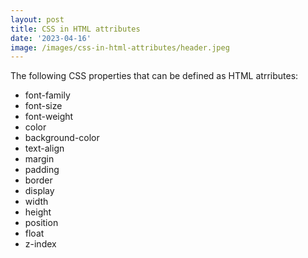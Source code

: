 ```yaml
---
layout: post
title: CSS in HTML attributes
date: '2023-04-16'
image: /images/css-in-html-attributes/header.jpeg
---
```


The following CSS properties that can be defined as HTML atrributes:

- font-family
- font-size
- font-weight
- color
- background-color
- text-align
- margin
- padding
- border
- display
- width
- height
- position
- float
- z-index
